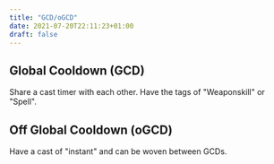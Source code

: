 ```yaml
---
title: "GCD/oGCD"
date: 2021-07-20T22:11:23+01:00
draft: false
---
```




## Global Cooldown (GCD)
Share a cast timer with each other. Have the tags of "Weaponskill" or "Spell". 

## Off Global Cooldown (oGCD)
Have a cast of "instant" and can be woven between GCDs.





